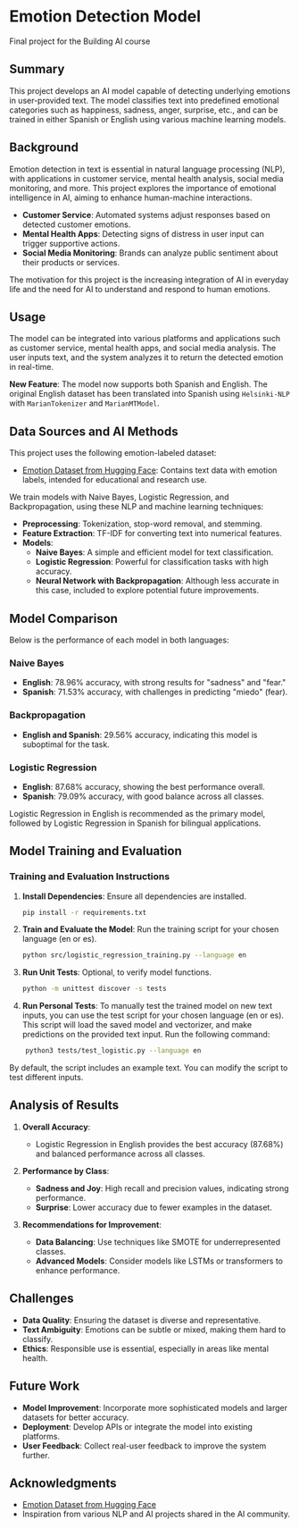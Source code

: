 # Emotion Detection Model

Final project for the Building AI course

## Summary

This project develops an AI model capable of detecting underlying emotions in user-provided text. The model classifies text into predefined emotional categories such as happiness, sadness, anger, surprise, etc., and can be trained in either Spanish or English using various machine learning models.

## Background

Emotion detection in text is essential in natural language processing (NLP), with applications in customer service, mental health analysis, social media monitoring, and more. This project explores the importance of emotional intelligence in AI, aiming to enhance human-machine interactions.

- **Customer Service**: Automated systems adjust responses based on detected customer emotions.
- **Mental Health Apps**: Detecting signs of distress in user input can trigger supportive actions.
- **Social Media Monitoring**: Brands can analyze public sentiment about their products or services.

The motivation for this project is the increasing integration of AI in everyday life and the need for AI to understand and respond to human emotions.

## Usage

The model can be integrated into various platforms and applications such as customer service, mental health apps, and social media analysis. The user inputs text, and the system analyzes it to return the detected emotion in real-time.

**New Feature**: The model now supports both Spanish and English. The original English dataset has been translated into Spanish using `Helsinki-NLP` with `MarianTokenizer` and `MarianMTModel`.

## Data Sources and AI Methods

This project uses the following emotion-labeled dataset:

- [Emotion Dataset from Hugging Face](https://huggingface.co/datasets/dair-ai/emotion): Contains text data with emotion labels, intended for educational and research use.

We train models with Naive Bayes, Logistic Regression, and Backpropagation, using these NLP and machine learning techniques:

- **Preprocessing**: Tokenization, stop-word removal, and stemming.
- **Feature Extraction**: TF-IDF for converting text into numerical features.
- **Models**:
  - **Naive Bayes**: A simple and efficient model for text classification.
  - **Logistic Regression**: Powerful for classification tasks with high accuracy.
  - **Neural Network with Backpropagation**: Although less accurate in this case, included to explore potential future improvements.

## Model Comparison

Below is the performance of each model in both languages:

### Naive Bayes
- **English**: 78.96% accuracy, with strong results for "sadness" and "fear."
- **Spanish**: 71.53% accuracy, with challenges in predicting "miedo" (fear).

### Backpropagation
- **English and Spanish**: 29.56% accuracy, indicating this model is suboptimal for the task.

### Logistic Regression
- **English**: 87.68% accuracy, showing the best performance overall.
- **Spanish**: 79.09% accuracy, with good balance across all classes.

Logistic Regression in English is recommended as the primary model, followed by Logistic Regression in Spanish for bilingual applications.

## Model Training and Evaluation

### Training and Evaluation Instructions

1. **Install Dependencies**: Ensure all dependencies are installed.
    ```bash
    pip install -r requirements.txt
    ```

2. **Train and Evaluate the Model**: Run the training script for your chosen language (en or es).
    ```bash
    python src/logistic_regression_training.py --language en
    ```

3. **Run Unit Tests**: Optional, to verify model functions.
    ```bash
    python -m unittest discover -s tests
    ```

4. **Run Personal Tests**: To manually test the trained model on new text inputs, you can use the test script for your chosen language (en or es). This script will load the saved model and vectorizer, and make predictions on the provided text input. Run the following command:
```bash
    python3 tests/test_logistic.py --language en
```
By default, the script includes an example text. You can modify the script to test different inputs.

## Analysis of Results

1. **Overall Accuracy**:
   - Logistic Regression in English provides the best accuracy (87.68%) and balanced performance across all classes.
   
2. **Performance by Class**:
   - **Sadness and Joy**: High recall and precision values, indicating strong performance.
   - **Surprise**: Lower accuracy due to fewer examples in the dataset.

3. **Recommendations for Improvement**:
   - **Data Balancing**: Use techniques like SMOTE for underrepresented classes.
   - **Advanced Models**: Consider models like LSTMs or transformers to enhance performance.

## Challenges

- **Data Quality**: Ensuring the dataset is diverse and representative.
- **Text Ambiguity**: Emotions can be subtle or mixed, making them hard to classify.
- **Ethics**: Responsible use is essential, especially in areas like mental health.

## Future Work

- **Model Improvement**: Incorporate more sophisticated models and larger datasets for better accuracy.
- **Deployment**: Develop APIs or integrate the model into existing platforms.
- **User Feedback**: Collect real-user feedback to improve the system further.

## Acknowledgments

- [Emotion Dataset from Hugging Face](https://huggingface.co/datasets/dair-ai/emotion)
- Inspiration from various NLP and AI projects shared in the AI community.
